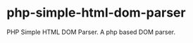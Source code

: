 php-simple-html-dom-parser
==========================

PHP Simple HTML DOM Parser. A php based DOM parser.
